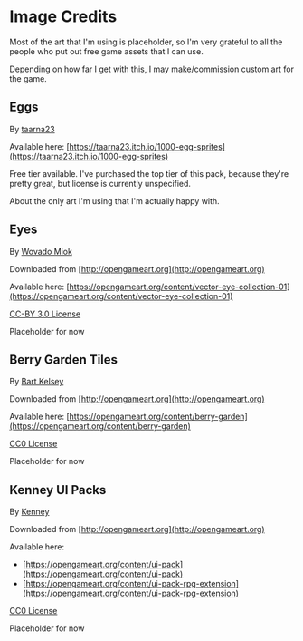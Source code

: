 # Image Credits

Most of the art that I'm using is placeholder, so I'm very grateful to all the people who put out free game assets that I can use.

Depending on how far I get with this, I may make/commission custom art for the game.

## Eggs

By [taarna23](https://taarna23.itch.io)

Available here: [https://taarna23.itch.io/1000-egg-sprites](https://taarna23.itch.io/1000-egg-sprites)

Free tier available. I've purchased the top tier of this pack, because they're pretty great, but license is currently unspecified.

About the only art I'm using that I'm actually happy with.


## Eyes

By [Wovado Miok](https://opengameart.org/users/wovado)

Downloaded from [http://opengameart.org](http://opengameart.org)

Available here: [https://opengameart.org/content/vector-eye-collection-01](https://opengameart.org/content/vector-eye-collection-01)

[CC-BY 3.0 License](https://creativecommons.org/licenses/by/3.0/)

Placeholder for now


## Berry Garden Tiles

By [Bart Kelsey](https://opengameart.org/users/bart)

Downloaded from [http://opengameart.org](http://opengameart.org)

Available here: [https://opengameart.org/content/berry-garden](https://opengameart.org/content/berry-garden)

[CC0 License](https://creativecommons.org/publicdomain/zero/1.0/)

Placeholder for now


## Kenney UI Packs

By [Kenney](https://www.kenney.nl/)

Downloaded from [http://opengameart.org](http://opengameart.org)

Available here:

* [https://opengameart.org/content/ui-pack](https://opengameart.org/content/ui-pack)
* [https://opengameart.org/content/ui-pack-rpg-extension](https://opengameart.org/content/ui-pack-rpg-extension)

[CC0 License](https://creativecommons.org/publicdomain/zero/1.0/)

Placeholder for now

